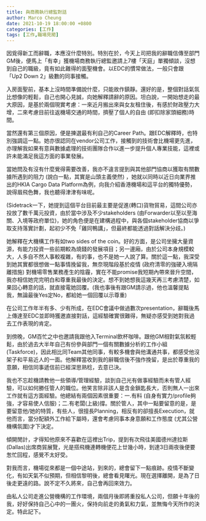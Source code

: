 ```yaml
---
title: 與商務執行總監對話
author: Marco Cheung
date: 2021-10-19 18:00:00 +0800
categories: [工作]
tags: [工作,職場見聞]
---
```


因覓得新工而辭職，本應沒什麼特別。特別在於，今天上司把我的辭職信傳至部門GM後，便馬上「有幸」獲機場商務執行總監邀請上7樓「天庭」單獨傾談，沒想到自己的職級，竟有如此難得的面聖機會。以EDC的慣常做法，一般只會跟「Up2 Down 2」級數的同事接觸。

入房面聖前，基本上沒時間準備說什麼，只能故作鎮靜。還好的是，整個對話氣氛比想像的輕鬆，自己也開心見誠，向她解釋請辭的原因。坦白說，一開始想走的最大原因，是基於兩個現實考慮：一來近月搬出來與女友租住後，有感於財政壓力大增，二來考慮目前往返機場交通的時間，擠壓了個人的自由 (即扣除家頭細務)時間。 

當然還有第三個原因，便是揀選最有利自己的Career Path。跟EDC解釋時，也特別強調這一點。她亦很認同在vendor公司工作，接觸到的技術會比機場更先進，亦理解我如果有意與數據處理的技術團隊合作以進一步提升個人專業技能，這裡或許未能滿足我這方面的事業發展。

當她問及有沒有什麼覺得需要改善，我亦不違言提到與其他部門協商以獲取有關數據所遇到的阻力 (說白一點，其實是山頭主義使然) ，她就以同時以近日向業界推出的HKIA Cargo Data Platform為例，向我介紹香港機場和這平台的獨特優勢，說得眉飛色舞，我也聽得津津有味呢。

(Sidetrack一下，她提到這個平台目前最主要是促進(轉口)貨物貿易，這間公司亦投放了數千萬元投資，由於當中涉及不少stakeholders (由Forwarder以至以至海關、入境等政府單位)，她的角色便是在建構過程中，與各個stakeholder協商以爭取支持落實計劃，起初少不免「雞同鴨講」，但最終都能透過對話解決分歧。)

她解釋在大機構工作有如two sides of the coin。好的方面，是公司坐擁大量資源，有能力投資一些前期較為燒錢的發展項目；另一邊廂，由於公司本身規模較大，人多自不然人事較複雜，有的事，也不是她一人說了算。關於這一點，我深受到她其實都很想做一點事情挽留我，無奈現階段基於疫情 (政府清零的強硬入境隔離措施) 對機場零售業務產生的陰霾，實在不能promise我短期內帶來晉升空間，我亦相信她完完明白和尊重我最後的決定。想不到她想我這幾天再三考慮清楚，如果回心轉意的話，就直接電她回覆。(我也事後有跟GM請示過，他也溫馨提點我，無論最後Yes定No，都給她一個回覆以示尊重)

在公司工作年半有多、少有所成，在EDC會議中做過數次presentation，辭職後馬上傳達至EDC並即時獲邀直接對話，這經驗確實很難得，無疑亦感受到她對我過去工作表現的肯定。

到傍晚，GM百忙之中也邀請我跟他入Terminal飲杯咖啡。跟他GM相對氣氛較輕鬆，由於過去大半年自己有份參與部門一個有關數據分析的工作小組 (Taskforce)，因此相比同Team其他同事，有較多機會與他溝通共事，都感受他沒架子和平易近人的一面。他解釋當收到我的辭職信後不強作挽留，是出於尊重我的意願，相信同事遞信前已經深思熟稔，去意已決。 

我也不忘趁機請教他一些領導/管理經驗，談到自己光有做事經驗而未有管人經驗，可以如何勝任管人的職位。他笑言除非該人是含金鎖匙長大，否則無人一出來工作就有這方面經驗。他總結有兩個因素很重要：一.有料 (自身有實力/profile夠強，才容易使人信服)；二.有老闆(上級)撐。關於管人，其中一點要留意的是，是要留意他/她的特質，有些人，很擅長Planning，相反有的卻擅長Execution，就他而言，當分配額外工作給下屬時，還會考慮同事本身意願和工作態度 (尤其公營機構氛圍)才下決定。
 
傾開閒計，才得知他原來不喜歡在這裡出Trip，提到有次飛往美國德州達拉斯 (Dallas)出席商貿展覽，光是搭飛機連轉機便花上廿幾小時，到達3日兩夜後便要怱忙回程，感覺不太好受。 

對我而言，機場從來都是一個中途站，到來的，總會留下一點痕跡。疫情不斷變化，有如天氣不似預期，但相信黎明後，總會看見曙光。現在選擇離開，是為了日後走更遠的路。說不定不久將來，自己會再回來效力。

由私人公司走進公營機構的工作環境，兩個月後即將重投私人公司，但願十年後的我，好好保持自己心中的一團火，保持向前走的勇氣和力氣，並無悔今天所作的決定。特此記下。